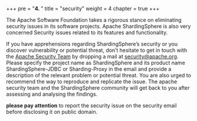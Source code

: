 +++
pre = "<b>4. </b>"
title = "security"
weight = 4
chapter = true
+++

The Apache Software Foundation takes a rigorous stance on eliminating security issues in its software projects. 
Apache ShardingSphere is also very concerned Security issues related to its features and functionality.

If you have apprehensions regarding ShardingSphere’s security or you discover vulnerability or potential threat, don’t hesitate to get in touch with the [Apache Security Team](http://www.apache.org/security/) by dropping a mail at [security@apache.org](mailto:security@apache.org). 
Please specify the project name as ShardingSphere and its product name ShardingSphere-JDBC or Sharding-Proxy in the email and provide a description of the relevant problem or potential threat.
You are also urged to recommend the way to reproduce and replicate the issue. The apache security team and the ShardingSphere community will get back to you after assessing and analysing the findings.

**please pay attention** to report the security issue on the security email before disclosing it on public domain.
